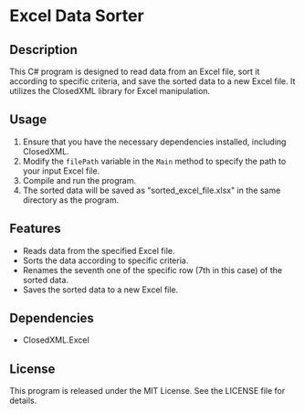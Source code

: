 # Excel Data Sorter

## Description
This C# program is designed to read data from an Excel file, sort it according to specific criteria, and save the sorted data to a new Excel file. It utilizes the ClosedXML library for Excel manipulation.

## Usage
1. Ensure that you have the necessary dependencies installed, including ClosedXML.
2. Modify the `filePath` variable in the `Main` method to specify the path to your input Excel file.
3. Compile and run the program.
4. The sorted data will be saved as "sorted_excel_file.xlsx" in the same directory as the program.

## Features
- Reads data from the specified Excel file.
- Sorts the data according to specific criteria.
- Renames the seventh one of the specific row (7th in this case) of the sorted data.
- Saves the sorted data to a new Excel file.

## Dependencies
- ClosedXML.Excel

## License
This program is released under the MIT License. See the LICENSE file for details.
